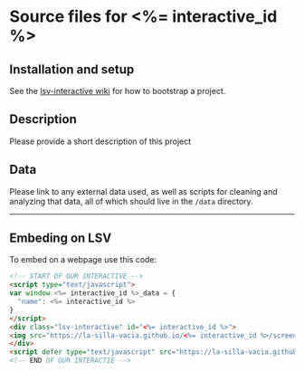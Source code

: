 Source files for <%= interactive_id %>
=====

## Installation and setup

See the [lsv-interactive wiki](https://github.com/La-Silla-Vacia/lsv-interactive/wiki) for how to bootstrap a project.

## Description

Please provide a short description of this project

## Data
Please link to any external data used, as well as scripts for cleaning and analyzing that data, all of which should live in the `/data` directory.

---

## Embeding on LSV
To embed on a webpage use this code:
```html
<!-- START OF OUR INTERACTIVE -->
<script type="text/javascript">
var window.<%= interactive_id %>_data = {
  "name": <%= interactive_id %>
}
</script>
<div class="lsv-interactive" id="<%= interactive_id %>">
<img src="https://la-silla-vacia.github.io/<%= interactive_id %>/screenshot.png" class="screenshot" style="width:100%;">
</div>
<script defer type="text/javascript" src="https://la-silla-vacia.github.io/<%= interactive_id %>/script-min.js"></script>
<!-- END OF OUR INTERACTIE -->
```
